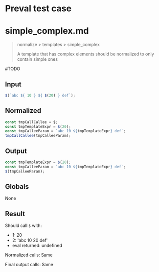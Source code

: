 # Preval test case

# simple_complex.md

> normalize > templates > simple_complex
>
> A template that has complex elements should be normalized to only contain simple ones

#TODO

## Input

`````js filename=intro
$(`abc ${ 10 } ${ $(20) } def`);
`````

## Normalized

`````js filename=intro
const tmpCallCallee = $;
const tmpTemplateExpr = $(20);
const tmpCalleeParam = `abc 10 ${tmpTemplateExpr} def`;
tmpCallCallee(tmpCalleeParam);
`````

## Output

`````js filename=intro
const tmpTemplateExpr = $(20);
const tmpCalleeParam = `abc 10 ${tmpTemplateExpr} def`;
$(tmpCalleeParam);
`````

## Globals

None

## Result

Should call `$` with:
 - 1: 20
 - 2: 'abc 10 20 def'
 - eval returned: undefined

Normalized calls: Same

Final output calls: Same
